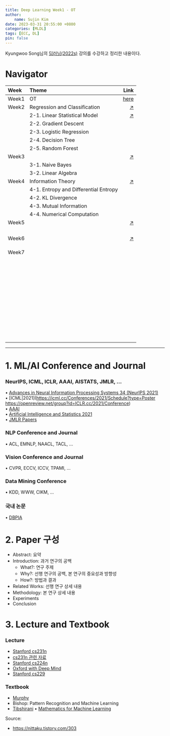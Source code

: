 ```yaml
---
title: Deep Learning Week1 - OT
author:
    name: Sujin Kim
date: 2023-03-31 20:55:00 +0800
categories: [MLDL]
tags: [ECC, DL]
pin: false
---
```


Kyungwoo Song님의 [딥러닝(2022s)](https://www.youtube.com/playlist?app=desktop&list=PLeiav_J6JcY8iFItzNZ_6PMlz9W4_jz5J) 강의를 수강하고 정리한 내용이다.

# Navigator 

| Week                    | Theme         | Link |
|:-----------------------------|:-----------------|--------:|
| Week1         | OT    | [here](https://sml09181.github.io/posts/01/) |
| Week2             | Regression and Classification | [↗️](https://sml09181.github.io/posts/02/)      |
| | 2-1. Linear Statistical Model    | [↗️]()|
| | 2-2. Gradient Descent |    |
| | 2-3. Logistic Regression |    |
| | 2-4. Decision Tree |    |
| | 2-5. Random Forest |    |
| Week3 |  | [↗️]() |
| | 3-1. Naive Bayes |    |
| | 3-2. Linear Algebra |    |
| Week4 | Information Theory | [↗️]() |
| | 4-1. Entropy and Differential Entropy |    |
| | 4-2. KL Divergence |    |
| | 4-3. Mutual Information |    |
| | 4-4. Numerical Computation |    |
| Week5 |  | [↗️]() |
| |  |    |
| |  |    |
| |  |    |
| |  |    |
| Week6 |  | [↗️]() |
| |  |    |
| |  |    |
| |  |    |
| Week7 |  |    |
| |  |    |
| |  |    |
| |  |    |
| |  |    |
| |  |    |
| |  |    |
| |  |    |
| |  |    |
| |  |    |
| |  |    |
| |  |    |
| |  |    |
| |  |    |
| |  |    |
| |  |    |
| |  |    |
| |  |    |
| |  |    |
| |  |    |
| |  |    |
| |  |    |
| |  |    |
| |  |    |
| |  |    |
| |  |    |
| |  |    |
| |  |    |
| |  |    |
| |  |    |
| |  |    |
| |  |    |
| |  |    |
| |  |    |
| |  |    |
| |  |    |
| |  |    |
| |  |    |
| |  |    |
| |  |    |
| |  |    |
| |  |    |
| |  |    |
| |  |    |
| |  |    |
| |  |    |

_______________

# 1. ML/AI Conference and Journal
### NeurIPS, ICML, ICLR, AAAI, AISTATS, JMLR, ...
• [Advances in Neural Information Processing Systems 34 (NeurIPS 2021)](https://papers.nips.cc/paper/2021)<br>
• [ICML|2021](https://icml.cc/Conferences/2021/Schedule?type=Poster https://openreview.net/group?id=ICLR.cc/2021/Conference)<br>
• [AAAI](https://aaai.org/Library/AAAl/aaai21contents.php)<br>
• [Artificial Intelligence and Statistics 2021](https://aistats.org/aistats2021/accepted.html)<br>
• [JMLR Papers](https://jmlr.org/papers/)<br>

### NLP Conference and Journal
• ACL, EMNLP, NAACL, TACL, ...

### Vision Conference and Journal
• CVPR, ECCV, ICCV, TPAMI, ...

### Data Mining Conference
• KDD, WWW, CIKM, ...

### 국내 논문
• [DBPIA](https://www.dbpia.co.kr/)

# 2. Paper 구성
- Abstract: 요약
- Introduction: 과거 연구의 공백
    - What?: 연구 주제
    - Why?: 선행 연구의 공백, 본 연구의 중요성과 방향성
    - How?: 방법과 결과
- Related Works: 선행 연구 상세 내용
- Methodology: 본 연구 상세 내용
- Experiments
- Conclusion

# 3. Lecture and Textbook
### Lecture
- [Stanford cs231n](http://cs231n.stanford.edu/)<br>
- [cs231n 관련 자료](https://lynnshin.tistory.com/3)<br>
- [Stanford cs224n](https://web.stanford.edu/class/cs224n)<br>
- [Oxford with Deep Mind](https://www.cs.ox.ac.uk/teaching/courses/2016-2017/dl/)<br>
- [Stanford cs229](http://cs229.stanford.edu/)<br>

### Textbook
- [Murphy](https://probml.github.io/pml-book/book1.html)
- Bishop: Pattern Recognition and Machine Learning
- [Tibshirani](https://web.stanford.edu/~hastie/ElemStatLearn/)
• [Mathematics for Machine Learning](https://mml-book.github.io/book/mml-book.pdf)


Source:
- https://nittaku.tistory.com/303